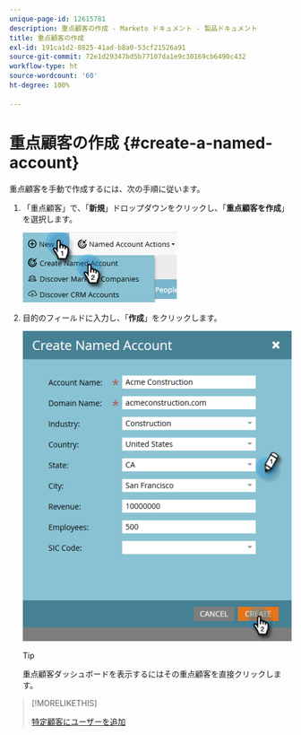 ```yaml
---
unique-page-id: 12615781
description: 重点顧客の作成 - Marketo ドキュメント - 製品ドキュメント
title: 重点顧客の作成
exl-id: 191ca1d2-8825-41ad-b8a0-53cf21526a91
source-git-commit: 72e1d29347bd5b77107da1e9c30169cb6490c432
workflow-type: ht
source-wordcount: '60'
ht-degree: 100%

---
```


# 重点顧客の作成 {#create-a-named-account}

重点顧客を手動で作成するには、次の手順に従います。

1. 「重点顧客」で、「**新規**」ドロップダウンをクリックし、「**重点顧客を作成**」を選択します。

   ![](assets/two-1.png)

1. 目的のフィールドに入力し、「**作成**」をクリックします。

   ![](assets/three-1.png)

   >[!TIP]
   >
   >重点顧客ダッシュボードを表示するにはその重点顧客を直接クリックします。

>[!MORELIKETHIS]
>
>[特定顧客にユーザーを追加](/help/marketo/product-docs/target-account-management/target/named-accounts/add-people-to-a-named-account.md)
